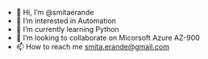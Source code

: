 - 👋 Hi, I’m @smitaerande
- 👀 I’m interested in Automation
- 🌱 I’m currently learning Python
- 💞️ I’m looking to collaborate on Micorsoft Azure AZ-900
- 📫 How to reach me smita.erande@gmail.com

<!---
smitaerande/smitaerande is a ✨ special ✨ repository because its `README.md` (this file) appears on your GitHub profile.
You can click the Preview link to take a look at your changes.
--->
